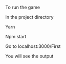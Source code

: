 To run the game 

In the project directory 

Yarn 

Npm start 

Go to localhost:3000/First  

You will see the output 
